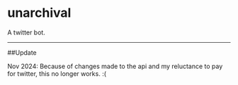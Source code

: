# unarchival
A twitter bot.
____

##Update

Nov 2024:
Because of changes made to the api and my reluctance to pay for twitter, this no longer works. :(
